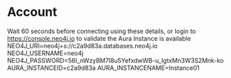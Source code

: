 # Account
Wait 60 seconds before connecting using these details, or login to https://console.neo4j.io to validate the Aura Instance is available
NEO4J_URI=neo4j+s://c2a9d83a.databases.neo4j.io
NEO4J_USERNAME=neo4j
NEO4J_PASSWORD=56I_nWzyBM7I8u5YefxdwWB-u_IgtxMn3W3S2Mnk-ko
AURA_INSTANCEID=c2a9d83a
AURA_INSTANCENAME=Instance01

